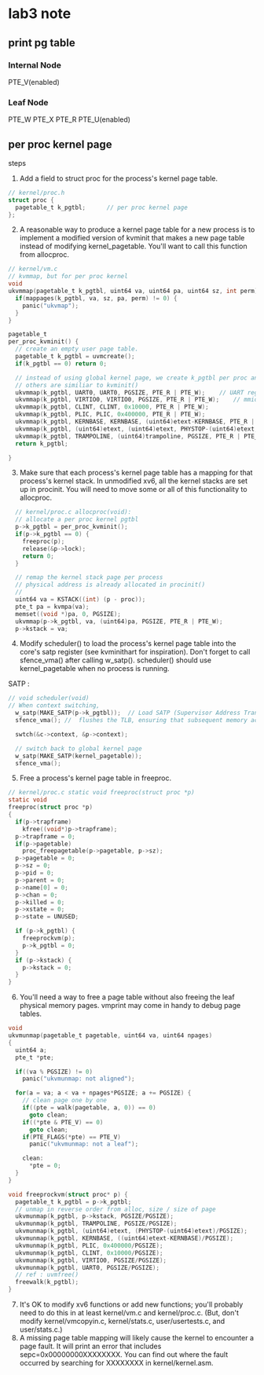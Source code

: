 # lab3 note

## print pg table

### Internal Node
  PTE_V(enabled)

### Leaf Node
  PTE_W PTE_X PTE_R PTE_U(enabled)

## per proc kernel page
steps

1. Add a field to struct proc for the process's kernel page table.
```c
// kernel/proc.h
struct proc {
  pagetable_t k_pgtbl;      // per proc kernel page
};
```
2. A reasonable way to produce a kernel page table for a new process is to implement a modified version of kvminit that makes a new page table instead of modifying kernel_pagetable. You'll want to call this function from allocproc.
```c
// kernel/vm.c
// kvmmap, but for per proc kernel 
void
ukvmmap(pagetable_t k_pgtbl, uint64 va, uint64 pa, uint64 sz, int perm) {
  if(mappages(k_pgtbl, va, sz, pa, perm) != 0) {
    panic("ukvmap");
  }
}

pagetable_t 
per_proc_kvminit() {
  // create an empty user page table.
  pagetable_t k_pgtbl = uvmcreate();
  if(k_pgtbl == 0) return 0;

  // instead of using global kernel page, we create k_pgtbl per proc and use this to init
  // others are similiar to kvminit()
  ukvmmap(k_pgtbl, UART0, UART0, PGSIZE, PTE_R | PTE_W);    // UART register
  ukvmmap(k_pgtbl, VIRTIO0, VIRTIO0, PGSIZE, PTE_R | PTE_W);    // mmio disk interface
  ukvmmap(k_pgtbl, CLINT, CLINT, 0x10000, PTE_R | PTE_W);  
  ukvmmap(k_pgtbl, PLIC, PLIC, 0x400000, PTE_R | PTE_W);
  ukvmmap(k_pgtbl, KERNBASE, KERNBASE, (uint64)etext-KERNBASE, PTE_R | PTE_X);
  ukvmmap(k_pgtbl, (uint64)etext, (uint64)etext, PHYSTOP-(uint64)etext, PTE_R | PTE_W);
  ukvmmap(k_pgtbl, TRAMPOLINE, (uint64)trampoline, PGSIZE, PTE_R | PTE_X);  // high address of kernel
  return k_pgtbl;

}

```
3. Make sure that each process's kernel page table has a mapping for that process's kernel stack. In unmodified xv6, all the kernel stacks are set up in procinit. You will need to move some or all of this functionality to allocproc.

```c
  // kernel/proc.c allocproc(void):
  // allocate a per proc kernel pgtbl
  p->k_pgtbl = per_proc_kvminit();
  if(p->k_pgtbl == 0) {
    freeproc(p);
    release(&p->lock);
    return 0; 
  }

  // remap the kernel stack page per process
  // physical address is already allocated in procinit()
  // 
  uint64 va = KSTACK((int) (p - proc));
  pte_t pa = kvmpa(va);
  memset((void *)pa, 0, PGSIZE);
  ukvmmap(p->k_pgtbl, va, (uint64)pa, PGSIZE, PTE_R | PTE_W);
  p->kstack = va;

```

4. Modify scheduler() to load the process's kernel page table into the core's satp register (see kvminithart for inspiration). Don't forget to call sfence_vma() after calling w_satp().
scheduler() should use kernel_pagetable when no process is running.

SATP : 

```c
// void scheduler(void)
// When context switching, 
  w_satp(MAKE_SATP(p->k_pgtbl));  // Load SATP (Supervisor Address Translation and Protection) register with the page table of the current process.
  sfence_vma(); //  flushes the TLB, ensuring that subsequent memory accesses use the new page table entries.

  swtch(&c->context, &p->context);

  // switch back to global kernel page
  w_satp(MAKE_SATP(kernel_pagetable));
  sfence_vma();

```
5. Free a process's kernel page table in freeproc.

```c
// kernel/proc.c static void freeproc(struct proc *p)
static void
freeproc(struct proc *p)
{
  if(p->trapframe)
    kfree((void*)p->trapframe);
  p->trapframe = 0;
  if(p->pagetable)
    proc_freepagetable(p->pagetable, p->sz);
  p->pagetable = 0;
  p->sz = 0;
  p->pid = 0;
  p->parent = 0;
  p->name[0] = 0;
  p->chan = 0;
  p->killed = 0;
  p->xstate = 0;
  p->state = UNUSED;

  if (p->k_pgtbl) {
    freeprockvm(p);
    p->k_pgtbl = 0;
  }
  if (p->kstack) {
    p->kstack = 0;
  }
}
```
6. You'll need a way to free a page table without also freeing the leaf physical memory pages.
vmprint may come in handy to debug page tables.

```c
void
ukvmunmap(pagetable_t pagetable, uint64 va, uint64 npages)
{
  uint64 a;
  pte_t *pte;

  if((va % PGSIZE) != 0)
    panic("ukvmunmap: not aligned");

  for(a = va; a < va + npages*PGSIZE; a += PGSIZE) {
    // clean page one by one
    if((pte = walk(pagetable, a, 0)) == 0)
      goto clean;
    if((*pte & PTE_V) == 0)
      goto clean;
    if(PTE_FLAGS(*pte) == PTE_V)
      panic("ukvmunmap: not a leaf");

    clean:
      *pte = 0;
  }
}

void freeprockvm(struct proc* p) {
  pagetable_t k_pgtbl = p->k_pgtbl;
  // unmap in reverse order from alloc, size / size of page
  ukvmunmap(k_pgtbl, p->kstack, PGSIZE/PGSIZE);
  ukvmunmap(k_pgtbl, TRAMPOLINE, PGSIZE/PGSIZE);
  ukvmunmap(k_pgtbl, (uint64)etext, (PHYSTOP-(uint64)etext)/PGSIZE);
  ukvmunmap(k_pgtbl, KERNBASE, ((uint64)etext-KERNBASE)/PGSIZE);
  ukvmunmap(k_pgtbl, PLIC, 0x400000/PGSIZE);
  ukvmunmap(k_pgtbl, CLINT, 0x10000/PGSIZE);
  ukvmunmap(k_pgtbl, VIRTIO0, PGSIZE/PGSIZE);
  ukvmunmap(k_pgtbl, UART0, PGSIZE/PGSIZE);
  // ref : uvmfree()
  freewalk(k_pgtbl);
}
```

7. It's OK to modify xv6 functions or add new functions; you'll probably need to do this in at least kernel/vm.c and kernel/proc.c. (But, don't modify kernel/vmcopyin.c, kernel/stats.c, user/usertests.c, and user/stats.c.)
8. A missing page table mapping will likely cause the kernel to encounter a page fault. It will print an error that includes sepc=0x00000000XXXXXXXX. You can find out where the fault occurred by searching for XXXXXXXX in kernel/kernel.asm.